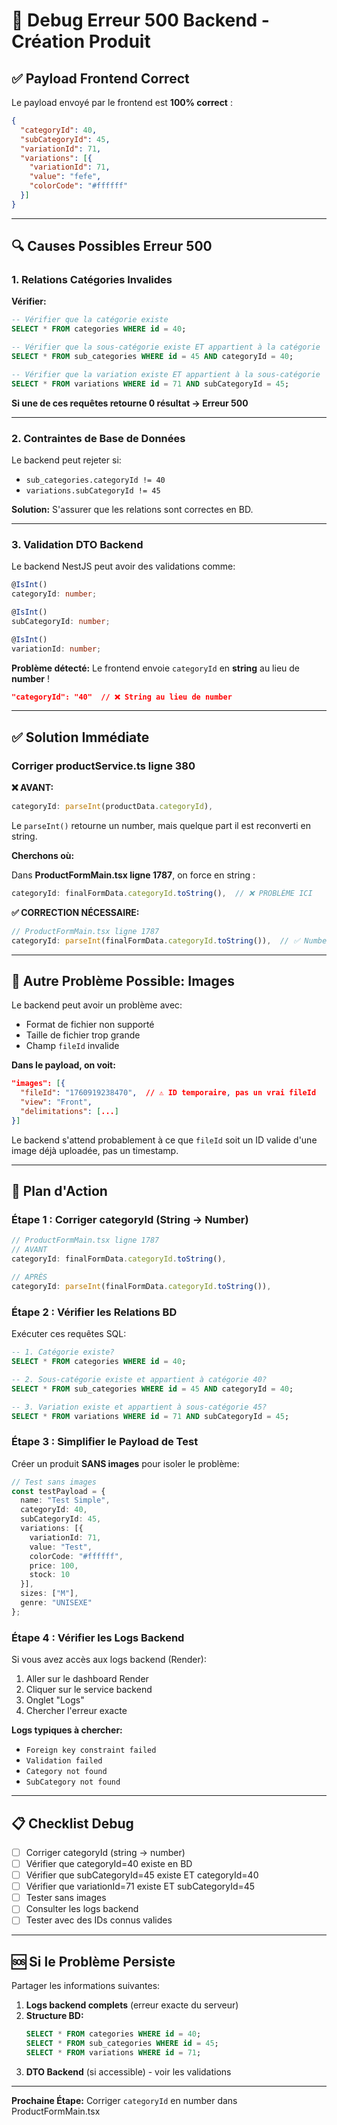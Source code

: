 # 🐛 Debug Erreur 500 Backend - Création Produit

## ✅ Payload Frontend Correct

Le payload envoyé par le frontend est **100% correct** :

```json
{
  "categoryId": 40,
  "subCategoryId": 45,
  "variationId": 71,
  "variations": [{
    "variationId": 71,
    "value": "fefe",
    "colorCode": "#ffffff"
  }]
}
```

---

## 🔍 Causes Possibles Erreur 500

### 1. Relations Catégories Invalides

**Vérifier:**
```sql
-- Vérifier que la catégorie existe
SELECT * FROM categories WHERE id = 40;

-- Vérifier que la sous-catégorie existe ET appartient à la catégorie
SELECT * FROM sub_categories WHERE id = 45 AND categoryId = 40;

-- Vérifier que la variation existe ET appartient à la sous-catégorie
SELECT * FROM variations WHERE id = 71 AND subCategoryId = 45;
```

**Si une de ces requêtes retourne 0 résultat → Erreur 500**

---

### 2. Contraintes de Base de Données

Le backend peut rejeter si:
- `sub_categories.categoryId != 40`
- `variations.subCategoryId != 45`

**Solution:** S'assurer que les relations sont correctes en BD.

---

### 3. Validation DTO Backend

Le backend NestJS peut avoir des validations comme:

```typescript
@IsInt()
categoryId: number;

@IsInt()
subCategoryId: number;

@IsInt()
variationId: number;
```

**Problème détecté:** Le frontend envoie `categoryId` en **string** au lieu de **number** !

```json
"categoryId": "40"  // ❌ String au lieu de number
```

---

## ✅ Solution Immédiate

### Corriger productService.ts ligne 380

**❌ AVANT:**
```typescript
categoryId: parseInt(productData.categoryId),
```

Le `parseInt()` retourne un number, mais quelque part il est reconverti en string.

**Cherchons où:**

Dans **ProductFormMain.tsx ligne 1787**, on force en string :

```typescript
categoryId: finalFormData.categoryId.toString(),  // ❌ PROBLÈME ICI
```

**✅ CORRECTION NÉCESSAIRE:**

```typescript
// ProductFormMain.tsx ligne 1787
categoryId: parseInt(finalFormData.categoryId.toString()),  // ✅ Number
```

---

## 🔧 Autre Problème Possible: Images

Le backend peut avoir un problème avec:
- Format de fichier non supporté
- Taille de fichier trop grande
- Champ `fileId` invalide

**Dans le payload, on voit:**
```json
"images": [{
  "fileId": "1760919238470",  // ⚠️ ID temporaire, pas un vrai fileId
  "view": "Front",
  "delimitations": [...]
}]
```

Le backend s'attend probablement à ce que `fileId` soit un ID valide d'une image déjà uploadée, pas un timestamp.

---

## 🎯 Plan d'Action

### Étape 1 : Corriger categoryId (String → Number)

```typescript
// ProductFormMain.tsx ligne 1787
// AVANT
categoryId: finalFormData.categoryId.toString(),

// APRÈS
categoryId: parseInt(finalFormData.categoryId.toString()),
```

### Étape 2 : Vérifier les Relations BD

Exécuter ces requêtes SQL:

```sql
-- 1. Catégorie existe?
SELECT * FROM categories WHERE id = 40;

-- 2. Sous-catégorie existe et appartient à catégorie 40?
SELECT * FROM sub_categories WHERE id = 45 AND categoryId = 40;

-- 3. Variation existe et appartient à sous-catégorie 45?
SELECT * FROM variations WHERE id = 71 AND subCategoryId = 45;
```

### Étape 3 : Simplifier le Payload de Test

Créer un produit **SANS images** pour isoler le problème:

```typescript
// Test sans images
const testPayload = {
  name: "Test Simple",
  categoryId: 40,
  subCategoryId: 45,
  variations: [{
    variationId: 71,
    value: "Test",
    colorCode: "#ffffff",
    price: 100,
    stock: 10
  }],
  sizes: ["M"],
  genre: "UNISEXE"
};
```

### Étape 4 : Vérifier les Logs Backend

Si vous avez accès aux logs backend (Render):
1. Aller sur le dashboard Render
2. Cliquer sur le service backend
3. Onglet "Logs"
4. Chercher l'erreur exacte

**Logs typiques à chercher:**
- `Foreign key constraint failed`
- `Validation failed`
- `Category not found`
- `SubCategory not found`

---

## 📋 Checklist Debug

- [ ] Corriger categoryId (string → number)
- [ ] Vérifier que categoryId=40 existe en BD
- [ ] Vérifier que subCategoryId=45 existe ET categoryId=40
- [ ] Vérifier que variationId=71 existe ET subCategoryId=45
- [ ] Tester sans images
- [ ] Consulter les logs backend
- [ ] Tester avec des IDs connus valides

---

## 🆘 Si le Problème Persiste

Partager les informations suivantes:

1. **Logs backend complets** (erreur exacte du serveur)
2. **Structure BD:**
   ```sql
   SELECT * FROM categories WHERE id = 40;
   SELECT * FROM sub_categories WHERE id = 45;
   SELECT * FROM variations WHERE id = 71;
   ```
3. **DTO Backend** (si accessible) - voir les validations

---

**Prochaine Étape:** Corriger `categoryId` en number dans ProductFormMain.tsx
